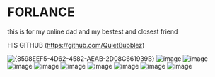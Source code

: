 # FORLANCE
this is for my online dad and my bestest and closest friend

HIS GITHUB (https://github.com/QuietBubblez)


![{8598EEF5-4D62-4582-AEAB-2D08C661939B}](https://github.com/user-attachments/assets/edb3676b-ef9c-4635-81bd-a7b09cc61def)
![image](https://github.com/user-attachments/assets/75bbac45-baf5-49a8-8e8d-9890e0468521)
![image](https://github.com/user-attachments/assets/aa78bc0a-b4e7-43e8-9971-3178a26c260c)
![image](https://github.com/user-attachments/assets/21a84d9f-c2c1-4e46-9cc5-4450526e7c58)
![image](https://github.com/user-attachments/assets/d927d167-c7f9-41b6-82b4-6a871bc18c85)
![image](https://github.com/user-attachments/assets/217edcd1-f709-46b9-9ec3-70e8ed4f7db0)
![image](https://github.com/user-attachments/assets/ada826bb-ac88-425a-bace-e89cc22d3e13)
![image](https://github.com/user-attachments/assets/fe9b0c59-e122-4520-a6de-4228fb64e6f0)
![image](https://github.com/user-attachments/assets/3ed5979e-bbac-4cd1-85ec-cfb8d24841f5)
![image](https://github.com/user-attachments/assets/87ba53fc-b72c-4f05-b6b3-48ead108c900)
